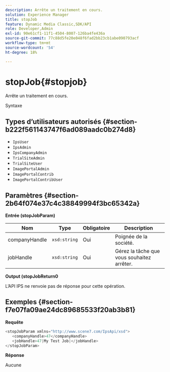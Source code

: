 ```yaml
---
description: Arrête un traitement en cours.
solution: Experience Manager
title: stopJob
feature: Dynamic Media Classic,SDK/API
role: Developer,Admin
exl-id: 90e61cf1-11f1-4504-8007-126ba4fe436a
source-git-commit: 77c88d5fe20e048f6fad2bb23cb1abe090793acf
workflow-type: tm+mt
source-wordcount: '54'
ht-degree: 18%

---
```


# stopJob{#stopjob}

Arrête un traitement en cours.

Syntaxe

## Types d’utilisateurs autorisés {#section-b222f561143747f6ad089aadc0b274d8}

* `IpsUser`
* `IpsAdmin`
* `IpsCompanyAdmin`
* `TrialSiteAdmin`
* `TrialSiteUser`
* `ImagePortalAdmin`
* `ImagePortalContrib`
* `ImagePortalContribUser`

## Paramètres {#section-2b64f074e37c4c38849994f3bc65342a}

**Entrée (stopJobParam)**

| Nom | Type | Obligatoire | Description |
|---|---|---|---|
| companyHandle | `xsd:string` | Oui | Poignée de la société. |
| jobHandle | `xsd:string` | Oui | Gérez la tâche que vous souhaitez arrêter. |

**Output (stopJobReturn0**

L’API IPS ne renvoie pas de réponse pour cette opération.

## Exemples {#section-f7e07fa09ae24dc89685533f20ab3b81}

**Requête**

```java
<stopJobParam xmlns="http://www.scene7.com/IpsApi/xsd">
   <companyHandle>47</companyHandle>
   <jobHandle>47|My Test Job|</jobHandle>
</stopJobParam>
```

**Réponse**

Aucune
